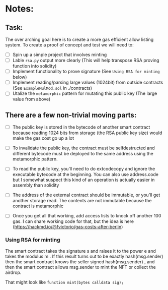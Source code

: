 # Notes:

## Task:

The over arching goal here is to create a more gas efficient allow listing system. To create a proof of concept and test we will need to:
- [ ] Spin up a simple project that involves minting
- [ ] Lable `rsa.py` output more clearly (This will help transpose RSA proving function into solidity)
- [ ] Implement functionality to prove signature (See `Using RSA for minting` below)
- [ ] Implement reading/parsing large values (1024bit) from outside contracts (See `ExampleMulMod.sol` in ./contracts)
- [ ] Utalize the `metamorphic` pattern for mutating this public key (The large value from above)

## There are a few non-trivial moving parts:
- [ ] The public key is stored in the bytecode of another smart contract because reading 1024 bits from storage (the RSA public key size) would make the gas cost go up a lot
- [ ] To invalidate the public key, the contract must be selfdestructed and different bytecode must be deployed to the same address using the metamorphic pattern.
- [ ] To read the public key, you’ll need to do extcodecopy and ignore the executable bytecode at the beginning. You can also use address.code but I somewhat suspect this kind of an operation is actually easier in assembly than solidity
- [ ] The address of the external contract should be immutable, or you’ll get another storage read. The contents are not immutable because the contract is metamorphic
- [ ] Once you get all that working, add access lists to knock off another 100 gas. I can share working code for that, but the idea is here (https://hackmd.io/@fvictorio/gas-costs-after-berlin)


### Using RSA for minting
The smart contract takes the signature  s  and raises it to the power  e  and takes the modulus  m . If 
this result turns out to be exactly  hash(msg.sender)  then the smart contract knows the seller signed 
hash(msg.sender) , and then the smart contract allows  msg.sender  to mint the NFT or collect the airdrop.

That might look like `function mint(bytes calldata sig);`